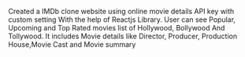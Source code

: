 
Created a IMDb clone website using online movie details API key with custom setting
With the help of Reactjs  Library.
 User can see Popular, Upcoming and Top Rated movies list of Hollywood, Bollywood 
 And Tollywood.
It includes Movie details like Director, Producer, Production House,Movie Cast and Movie summary
